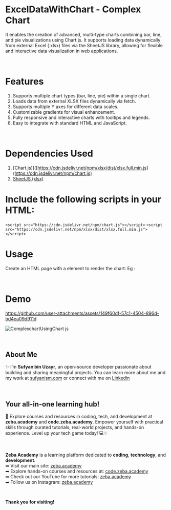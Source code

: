 # ExcelDataWithChart - Complex Chart
It enables the creation of advanced, multi-type charts combining bar, line, and pie visualizations using Chart.js. It supports loading data dynamically from external Excel (.xlsx) files via the SheetJS library, allowing for flexible and interactive data visualization in web applications.

 </br>

# Features
1. Supports multiple chart types (bar, line, pie) within a single chart.
2. Loads data from external XLSX files dynamically via fetch.
3. Supports multiple Y axes for different data scales.
4. Customizable gradients for visual enhancement.
5. Fully responsive and interactive charts with tooltips and legends.
6. Easy to integrate with standard HTML and JavaScript.
 
 </br>

# Dependencies Used
1. [Chart.js)]([https://cdn.jsdelivr.net/npm/xlsx/dist/xlsx.full.min.js](https://cdn.jsdelivr.net/npm/chart.js)
2. [SheetJS (xlsx)](https://cdn.jsdelivr.net/npm/xlsx/dist/xlsx.full.min.js)


# Include the following scripts in your HTML:
`<script src="https://cdn.jsdelivr.net/npm/chart.js"></script>`
`<script src="https://cdn.jsdelivr.net/npm/xlsx/dist/xlsx.full.min.js"></script>`

# Usage
Create an HTML page with a <canvas> element to render the chart:
Eg : <canvas id="myChart"></canvas>

</br>

# Demo

https://github.com/user-attachments/assets/149f60df-57c1-4504-896d-bd4ea09d911d

![ComplexchartUsingChart js](https://github.com/user-attachments/assets/f03944db-ceda-4420-ae69-9522bff2240e)

</br>

## About Me 
✨ I’m **Sufyan bin Uzayr**, an open-source developer passionate about building and sharing meaningful projects.
You can learn more about me and my work at [sufyanism.com](https://sufyanism.com/) or connect with me on [Linkedin](https://www.linkedin.com/in/sufyanism)

</br>

## Your all-in-one learning hub! 
🚀 Explore courses and resources in coding, tech, and development at **zeba.academy** and **code.zeba.academy**. Empower yourself with practical skills through curated tutorials, real-world projects, and hands-on experience. Level up your tech game today! 💻✨

</br>

**Zeba Academy**  is a learning platform dedicated to **coding**, **technology**, and **development**.  
➡ Visit our main site: [zeba.academy](https://zeba.academy)   </br>
➡ Explore hands-on courses and resources at: [code.zeba.academy](https://code.zeba.academy)   </br>
➡ Check out our YouTube for more tutorials: [zeba.academy](https://www.youtube.com/@zeba.academy)  </br>
➡ Follow us on Instagram: [zeba.academy](https://www.instagram.com/zeba.academy/)  </br>

</br>

**Thank you for visiting!** 

